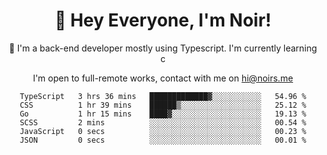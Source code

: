 <div align="center">

<h1 align="center">👋 Hey Everyone, I'm Noir! </h1>
  

 🎉  I'm a back-end developer mostly using Typescript. I'm currently learning c

   
<p align="center">

  I'm open to full-remote works, contact with me on [hi@noirs.me](mailto:hi@noirs.me)
 
 </p>
   

  
<!--START_SECTION:waka-->

```text
TypeScript   3 hrs 36 mins   █████████████▓░░░░░░░░░░░   54.96 %
CSS          1 hr 39 mins    ██████▒░░░░░░░░░░░░░░░░░░   25.12 %
Go           1 hr 15 mins    ████▓░░░░░░░░░░░░░░░░░░░░   19.13 %
SCSS         2 mins          ░░░░░░░░░░░░░░░░░░░░░░░░░   00.54 %
JavaScript   0 secs          ░░░░░░░░░░░░░░░░░░░░░░░░░   00.23 %
JSON         0 secs          ░░░░░░░░░░░░░░░░░░░░░░░░░   00.01 %
```

<!--END_SECTION:waka-->
